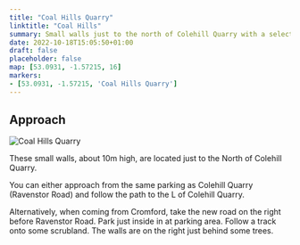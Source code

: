 ```yaml
---
title: "Coal Hills Quarry"
linktitle: "Coal Hills"
summary: Small walls just to the north of Colehill Quarry with a selection of routes up to 7a.
date: 2022-10-18T15:05:50+01:00
draft: false
placeholder: false
map: [53.0931, -1.57215, 16]
markers:
- [53.0931, -1.57215, 'Coal Hills Quarry']
---
```


## Approach

![Coal Hills Quarry](/img/peak/matlock/coal-hills-climbing.jpg)


These small walls, about 10m high, are located just to the North of Colehill Quarry. 

You can either approach from the same parking as Colehill Quarry (Ravenstor Road) and follow the path to the L of Colehill Quarry.

Alternatively, when coming from Cromford, take the new road on the right before Ravenstor Road. Park just inside in at parking area. Follow a track onto some scrubland. The walls are on the right just behind some trees.  


